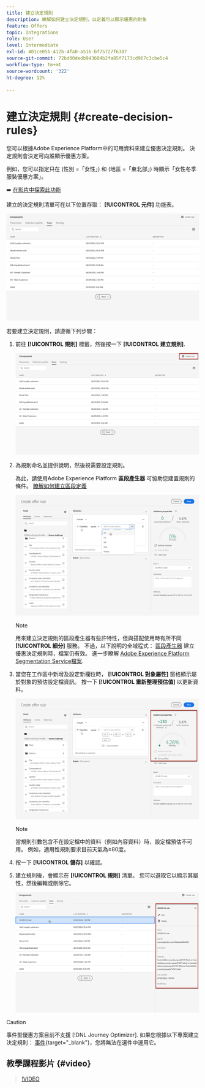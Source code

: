 ```yaml
---
title: 建立決定規則
description: 瞭解如何建立決定規則，以定義可以顯示優惠的對象
feature: Offers
topic: Integrations
role: User
level: Intermediate
exl-id: 401ce05b-412b-4fa0-a516-bf75727f6387
source-git-commit: 72bd00dedb943604b2fa85f7173cd967c3cbe5c4
workflow-type: tm+mt
source-wordcount: '322'
ht-degree: 12%

---
```


# 建立決定規則 {#create-decision-rules}

您可以根據Adobe Experience Platform中的可用資料來建立優惠決定規則。 決定規則會決定可向誰顯示優惠方案。

例如，您可以指定只在 (性別 =「女性」) 和 (地區 =「東北部」) 時顯示「女性冬季服裝優惠方案」。

➡️ [在影片中探索此功能](#video)

建立的決定規則清單可在以下位置存取： **[!UICONTROL 元件]** 功能表。

![](../assets/decision_rules_list.png)

若要建立決定規則，請遵循下列步驟：

1. 前往 **[!UICONTROL 規則]** 標籤，然後按一下 **[!UICONTROL 建立規則]**.

   ![](../assets/offers_decision_rule_creation.png)

1. 為規則命名並提供說明，然後視需要設定規則。

   為此，請使用Adobe Experience Platform **區段產生器** 可協助您建置規則的條件。 [瞭解如何建立區段定義](../../audience/creating-a-segment-definition.md)

   <!--In this example, the rule will target customers that have the "Gold" loyalty level.-->

   ![](../assets/offers_decision_rule_creation_segment.png)

   >[!NOTE]
   >
   >用來建立決定規則的區段產生器有些許特性，但與搭配使用時有所不同 **[!UICONTROL 細分]** 服務。 不過，以下說明的全域程式： [區段產生器](../../audience/creating-a-segment-definition.md) 建立優惠決定規則時，檔案仍有效。 進一步瞭解 [Adobe Experience Platform Segmentation Service檔案](https://experienceleague.adobe.com/docs/experience-platform/segmentation/ui/segment-builder.html).

1. 當您在工作區中新增及設定新欄位時， **[!UICONTROL 對象屬性]** 窗格顯示屬於對象的預估設定檔資訊。 按一下 **[!UICONTROL 重新整理預估值]** 以更新資料。

   ![](../assets/offers_decision_rule_creation_estimate.png)

   >[!NOTE]
   >
   >當規則引數包含不在設定檔中的資料（例如內容資料）時，設定檔預估不可用。 例如，適用性規則要求目前天氣為≥80度。

1. 按一下 **[!UICONTROL 儲存]** 以確認。

1. 建立規則後，會顯示在 **[!UICONTROL 規則]** 清單。 您可以選取它以顯示其屬性，然後編輯或刪除它。

   ![](../assets/rule_created.png)

>[!CAUTION]
>
>事件型優惠方案目前不支援 [!DNL Journey Optimizer]. 如果您根據以下專案建立決定規則： [事件](https://experienceleague.adobe.com/docs/experience-platform/segmentation/ui/segment-builder.html#events){target="_blank"}，您將無法在選件中運用它。

## 教學課程影片 {#video}

>[!VIDEO](https://video.tv.adobe.com/v/329373?quality=12)
